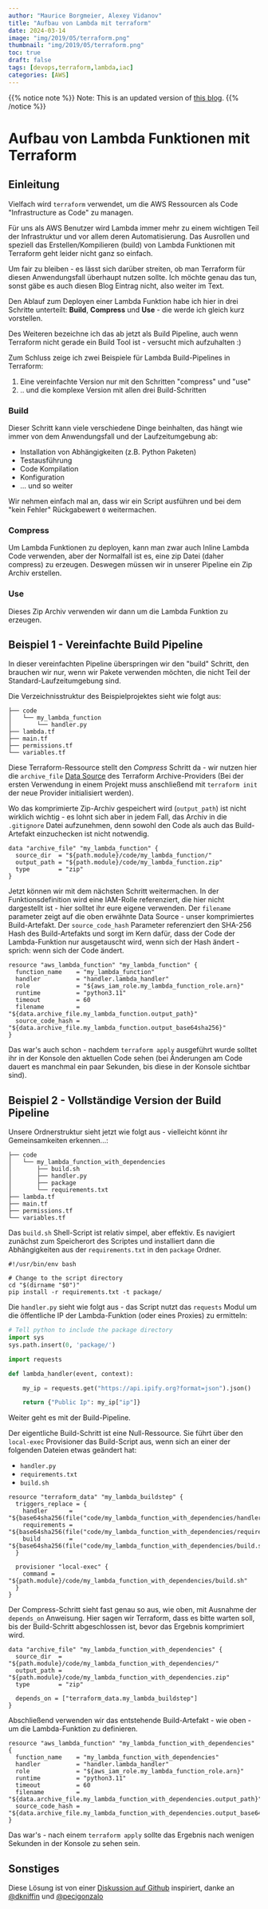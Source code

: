 ```yaml
---
author: "Maurice Borgmeier, Alexey Vidanov"
title: "Aufbau von Lambda mit terraform"
date: 2024-03-14
image: "img/2019/05/terraform.png"
thumbnail: "img/2019/05/terraform.png"
toc: true
draft: false
tags: [devops,terraform,lambda,iac]
categories: [AWS]
---
```


{{% notice note %}}
Note: This is an updated version of [this blog](https://www.tecracer.com/blog/2019/05/building-lambda-with-terraform.html).
{{% /notice %}}

# Aufbau von Lambda Funktionen mit Terraform

## Einleitung

Vielfach wird `terraform` verwendet, um die AWS Ressourcen als Code "Infrastructure as Code" zu managen.

Für uns als AWS Benutzer wird Lambda immer mehr zu einem wichtigen Teil der Infrastruktur und vor allem deren Automatisierung. Das Ausrollen und speziell das Erstellen/Kompilieren (build) von Lambda Funktionen mit Terraform geht leider nicht ganz so einfach.

Um fair zu bleiben - es lässt sich darüber streiten, ob man Terraform für diesen Anwendungsfall überhaupt nutzen sollte. Ich möchte genau das tun, sonst gäbe es auch diesen Blog Eintrag nicht, also weiter im Text.

Den Ablauf zum Deployen einer Lambda Funktion habe ich hier in drei Schritte unterteilt: **Build**, **Compress** und **Use** - die werde ich gleich kurz vorstellen.

Des Weiteren bezeichne ich das ab jetzt als  Build Pipeline, auch wenn Terraform nicht gerade ein Build Tool ist - versucht mich aufzuhalten :)

Zum Schluss zeige ich zwei Beispiele für Lambda Build-Pipelines in Terraform:

1. Eine vereinfachte Version nur mit den Schritten "compress" und "use"
2. .. und die komplexe Version mit allen drei Build-Schritten


### Build

Dieser Schritt kann viele verschiedene Dinge beinhalten, das hängt wie immer von dem Anwendungsfall und der Laufzeitumgebung ab:

- Installation von Abhängigkeiten (z.B. Python Paketen)
- Testausführung
- Code Kompilation
- Konfiguration
- ... und so weiter

Wir nehmen einfach mal an, dass wir ein Script ausführen und bei dem "kein Fehler" Rückgabewert `0` weitermachen.

### Compress

Um Lambda Funktionen zu deployen, kann man zwar auch Inline Lambda Code verwenden, aber der Normalfall ist es, eine zip Datei (daher compress) zu erzeugen.
Deswegen müssen wir in unserer Pipeline ein Zip Archiv erstellen.

### Use

Dieses Zip Archiv verwenden wir dann um die Lambda Funktion zu erzeugen.

## Beispiel 1 - Vereinfachte Build Pipeline

In dieser vereinfachten Pipeline überspringen wir den "build" Schritt, den brauchen wir nur, wenn wir Pakete verwenden möchten, die nicht Teil der Standard-Laufzeitumgebung sind.

Die Verzeichnisstruktur des Beispielprojektes sieht wie folgt aus:

<!--
    Command for the tree-view
    tree -I 'venv|environments|switch_environment.sh|*.md|*.zip'
-->

```text
├── code
│   └── my_lambda_function
│       └── handler.py
├── lambda.tf
├── main.tf
├── permissions.tf
└── variables.tf

```

<!-- We're going to skip the IAM Role, because that's not very interesting --> 

Diese Terraform-Ressource stellt den *Compress* Schritt da - wir nutzen hier die `archive_file` [Data Source](https://www.terraform.io/docs/providers/archive/d/archive_file.html)
des Terraform Archive-Providers (Bei der ersten Verwendung in einem Projekt muss anschließend mit `terraform init` der neue Provider initialisiert werden).

Wo das komprimierte Zip-Archiv gespeichert wird (`output_path`) ist nicht wirklich wichtig - es lohnt sich aber in jedem Fall, das Archiv in die
`.gitignore` Datei aufzunehmen, denn sowohl den Code als auch das Build-Artefakt einzuchecken ist nicht notwendig. 

```hcl-terraform
data "archive_file" "my_lambda_function" {
  source_dir  = "${path.module}/code/my_lambda_function/"
  output_path = "${path.module}/code/my_lambda_function.zip"
  type        = "zip"
}
```

Jetzt können wir mit dem nächsten Schritt weitermachen. In der Funktionsdefinition wird eine IAM-Rolle referenziert, die hier nicht dargestellt 
ist - hier solltet ihr eure eigene verwenden. Der `filename` parameter zeigt auf die oben erwähnte Data Source - unser komprimiertes Build-Artefakt.
Der `source_code_hash` Parameter referenziert den SHA-256 Hash des Build-Artefakts und sorgt im Kern dafür, dass der Code der Lambda-Funktion nur
ausgetauscht wird, wenn sich der Hash ändert - sprich: wenn sich der Code ändert.

```hcl-terraform
resource "aws_lambda_function" "my_lambda_function" {
  function_name    = "my_lambda_function"
  handler          = "handler.lambda_handler"
  role             = "${aws_iam_role.my_lambda_function_role.arn}"
  runtime          = "python3.11"
  timeout          = 60
  filename         = "${data.archive_file.my_lambda_function.output_path}"
  source_code_hash = "${data.archive_file.my_lambda_function.output_base64sha256}"
}
```

Das war's auch schon - nachdem `terraform apply` ausgeführt wurde solltet ihr in der Konsole den aktuellen Code sehen (bei Änderungen am Code
dauert es manchmal ein paar Sekunden, bis diese in der Konsole sichtbar sind).

## Beispiel 2 - Vollständige Version der Build Pipeline

Unsere Ordnerstruktur sieht jetzt wie folgt aus - vielleicht könnt ihr Gemeinsamkeiten erkennen...:
```
├── code
│   └── my_lambda_function_with_dependencies
│       ├── build.sh
│       ├── handler.py
│       ├── package
│       └── requirements.txt
├── lambda.tf
├── main.tf
├── permissions.tf
└── variables.tf
```

Das `build.sh` Shell-Script ist relativ simpel, aber effektiv. Es navigiert zunächst zum Speicherort des Scriptes und installiert dann die Abhängigkeiten aus der `requirements.txt` in den `package` Ordner.

```
#!/usr/bin/env bash

# Change to the script directory
cd "$(dirname "$0")"
pip install -r requirements.txt -t package/
```

Die `handler.py` sieht wie folgt aus - das Script nutzt das `requests` Modul um die öffentliche IP der Lambda-Funktion (oder eines Proxies) zu ermitteln:

```python
# Tell python to include the package directory
import sys
sys.path.insert(0, 'package/')

import requests

def lambda_handler(event, context):

    my_ip = requests.get("https://api.ipify.org?format=json").json()

    return {"Public Ip": my_ip["ip"]}

```

Weiter geht es mit der Build-Pipeline.

Der eigentliche Build-Schritt ist eine Null-Ressource. Sie führt über den `local-exec` Provisioner das Build-Script aus, wenn sich an einer der folgenden Dateien etwas geändert hat:
- `handler.py`
- `requirements.txt`
- `build.sh`

```hcl-terraform
resource "terraform_data" "my_lambda_buildstep" {
  triggers_replace = {
    handler      = "${base64sha256(file("code/my_lambda_function_with_dependencies/handler.py"))}"
    requirements = "${base64sha256(file("code/my_lambda_function_with_dependencies/requirements.txt"))}"
    build        = "${base64sha256(file("code/my_lambda_function_with_dependencies/build.sh"))}"
  }

  provisioner "local-exec" {
    command = "${path.module}/code/my_lambda_function_with_dependencies/build.sh"
  }
}
```

Der Compress-Schritt sieht fast genau so aus, wie oben, mit Ausnahme der `depends_on` Anweisung. Hier sagen wir Terraform, dass es bitte warten soll, bis der Build-Schritt abgeschlossen ist, bevor das Ergebnis komprimiert wird.

```hcl-terraform
data "archive_file" "my_lambda_function_with_dependencies" {
  source_dir  = "${path.module}/code/my_lambda_function_with_dependencies/"
  output_path = "${path.module}/code/my_lambda_function_with_dependencies.zip"
  type        = "zip"

  depends_on = ["terraform_data.my_lambda_buildstep"]
}
```

Abschließend verwenden wir das entstehende Build-Artefakt - wie oben - um die Lambda-Funktion zu definieren.

```hcl-terraform
resource "aws_lambda_function" "my_lambda_function_with_dependencies" {
  function_name    = "my_lambda_function_with_dependencies"
  handler          = "handler.lambda_handler"
  role             = "${aws_iam_role.my_lambda_function_role.arn}"
  runtime          = "python3.11"
  timeout          = 60
  filename         = "${data.archive_file.my_lambda_function_with_dependencies.output_path}"
  source_code_hash = "${data.archive_file.my_lambda_function_with_dependencies.output_base64sha256}"
}
```

Das war's - nach einem `terraform apply` sollte das Ergebnis nach wenigen Sekunden in der Konsole zu sehen sein.

## Sonstiges

Diese Lösung ist von einer [Diskussion auf Github](https://github.com/hashicorp/terraform/issues/8344) inspiriert, 
danke an [@dkniffin](https://github.com/dkniffin) und [@pecigonzalo](https://github.com/pecigonzalo)  

